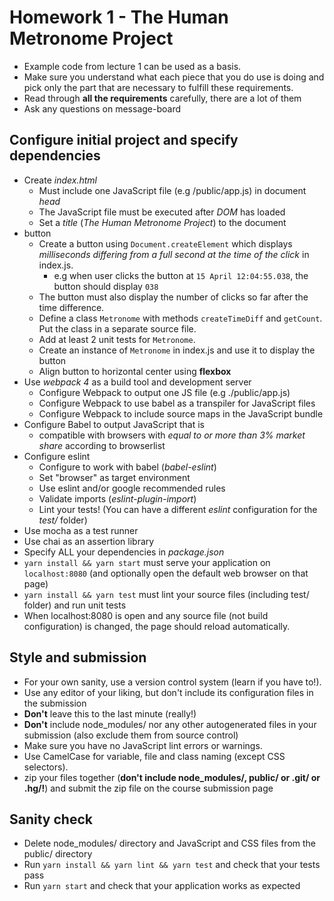 # Homework 1 - The Human Metronome Project

* Example code from lecture 1 can be used as a basis.
* Make sure you understand what each piece that you do use is doing and pick
  only the part that are necessary to fulfill these requirements.
* Read through **all the requirements** carefully, there are a lot of them
* Ask any questions on message-board

## Configure initial project and specify dependencies

* Create *index.html* 
  * Must include one JavaScript file (e.g /public/app.js) in document *head*
  * The JavaScript file must be executed after *DOM* has loaded
  * Set a *title* (_The Human Metronome Project_) to the document
* button
  * Create a button using `Document.createElement` which displays _milliseconds
    differing from a full second at the time of the click_ in index.js.
    * e.g when user clicks the button at `15 April 12:04:55.038`, the button
      should display `038`
  * The button must also display the number of clicks so far after the time difference.
  * Define a class `Metronome` with methods `createTimeDiff` and `getCount`. Put the class in a separate source file.
  * Add at least 2 unit tests for `Metronome`.
  * Create an instance of `Metronome` in index.js and use it to display the button
  * Align button to horizontal center using **flexbox**
* Use *webpack 4* as a build tool and development server
  * Configure Webpack to output one JS file (e.g ./public/app.js)
  * Configure Webpack to use babel as a transpiler for JavaScript files
  * Configure Webpack to include source maps in the JavaScript bundle
* Configure Babel to output JavaScript that is
  * compatible with browsers with *equal to or more than 3% market share* according to browserlist
* Configure eslint
  * Configure to work with babel (_babel-eslint_)
  * Set "browser" as target environment
  * Use eslint and/or google recommended rules
  * Validate imports (_eslint-plugin-import_)
  * Lint your tests! (You can have a different _eslint_ configuration for the _test/_ folder)
* Use mocha as a test runner
* Use chai as an assertion library
* Specify ALL your dependencies in *package.json*
* `yarn install && yarn start` must serve your application on `localhost:8080` (and optionally open the default web browser on that page)
* `yarn install && yarn test` must lint your source files (including test/ folder) and run unit tests
* When localhost:8080 is open and any source file (not build configuration) is changed, the page should reload automatically.

## Style and submission

* For your own sanity, use a version control system (learn if you have to!).
* Use any editor of your liking, but don't include its configuration files in the submission
* **Don't** leave this to the last minute (really!)
* **Don't** include node_modules/ nor any other autogenerated files in your submission (also exclude them from source control)
* Make sure you have no JavaScript lint errors or warnings.
* Use CamelCase for variable, file and class naming (except CSS selectors).
* zip your files together (**don't include node_modules/, public/ or .git/ or .hg/!**) and submit the zip file on the course submission page

## Sanity check

* Delete node_modules/ directory and JavaScript and CSS files from the public/ directory
* Run `yarn install && yarn lint && yarn test` and check that your tests pass
* Run `yarn start` and check that your application works as expected
